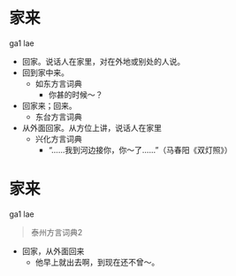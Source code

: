 # 家来
ga1 lae
+ 回家。说话人在家里，对在外地或别处的人说。
+ 回到家中来。
  * 如东方言词典
    - 你甚的时候～？
+ 回家来；回来。
  * 东台方言词典
+ 从外面回家。从方位上讲，说话人在家里
  * 兴化方言词典
    - “……我到河边接你，你～了……”（马春阳《双灯照》）


# 家来
ga1 lae
> 泰州方言词典2
- 回家，从外面回来
  - 他早上就出去啊，到现在还不曾～。